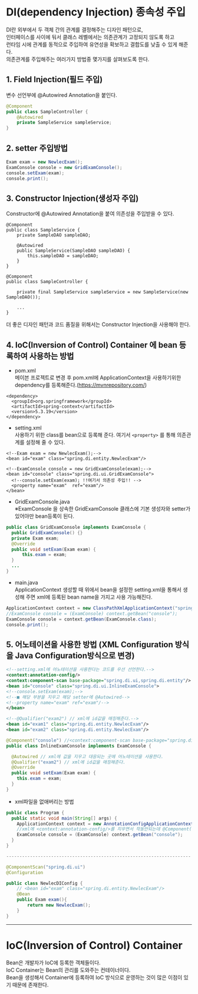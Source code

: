 # DI(dependency Injection) 종속성 주입

DI란 외부에서 두 객체 간의 관계를 결정해주는 디자인 패턴으로,   
인터페이스를 사이에 둬서 클래스 레벨에서는 의존관계가 고정되지 않도록 하고   
런타임 시에 관계를 동적으로 주입하여 유연성을 확보하고 결합도를 낮출 수 있게 해준다.   
의존관계를 주입해주는 여러가지 방법중 몇가지를 살펴보도록 한다.

## 1. Field Injection(필드 주입)
변수 선언부에 @Autowired Annotation을 붙인다.

```java
@Component
public class SampleController {
    @Autowired
    private SampleService sampleService;
}
```

## 2. setter 주입방법
```java
Exam exam = new NewlecExam();
ExamConsole console = new GridExamConsole();
console.setExam(exam);
console.print();
```

## 3. Constructor Injection(생성자 주입)

Constructor에 @Autowired Annotation을 붙여 의존성을 주입받을 수 있다.

```
@Component
public class SampleService {
    private SampleDAO sampleDAO;

    @Autowired
    public SampleService(SampleDAO sampleDAO) {
        this.sampleDAO = sampleDAO;
    }
}

@Component
public class SampleController {

    private final SampleService sampleService = new SampleService(new SampleDAO());

    ...
}
```

더 좋은 디자인 패턴과 코드 품질을 위해서는 Constructor Injection을 사용해야 한다.


## 4. IoC(Inversion of Control) Container 에 bean 등록하여 사용하는 방법

* pom.xml   
  메이븐 프로젝트로 변경 후 pom.xml에 ApplicationContext을 사용하기위한 dependency를 등록해준다.(https://mvnrepository.com/)
```
<dependency>
  <groupId>org.springframework</groupId>
  <artifactId>spring-context</artifactId>
  <version>5.3.19</version>
</dependency>
```

* setting.xml   
  사용하기 위한 class를 bean으로 등록해 준다. 여기서 `<property>` 를 통해 의존관계를 설정해 줄 수 있다.

```
<!--Exam exam = new NewlecExam();-->
<bean id="exam" class="spring.di.entity.NewlecExam"/>

<!--ExamConsole console = new GridExamConsole(exam);-->
<bean id="console" class="spring.di.ui.GridExamConsole">
  <!--console.setExam(exam); !!여기서 의존성 주입!! -->
  <property name="exam"  ref="exam"/>
</bean>
```
* GridExamConsole.java   
  ※ExamConsole 을 상속한 GridExamConsole 클래스에 기본 생성자와 setter가 있어야만 bean등록이 된다.
```java
public class GridExamConsole implements ExamConsole {
  public GridExamConsole() {}
  private Exam exam;
  @Override
  public void setExam(Exam exam) {
      this.exam = exam;
  }
  ...
}
```
* main.java   
  ApplicationContext 생성할 때 위에서 bean을 설정한 setting.xml을 통해서 생성해 주면 xml에 등록된 bean name을 가지고 사용 가능해진다.
```java
ApplicationContext context = new ClassPathXmlApplicationContext("spring/di/setting.xml");
//ExamConsole console = (ExamConsole) context.getBean("console");
ExamConsole console = context.getBean(ExamConsole.class);
console.print();
```

## 5. 어노테이션을 사용한 방법 (XML Configuration 방식을 Java Configuration방식으로 변경)

```xml
<!--setting.xml에 어노테이션을 사용한다는 코드를 우선 선언한다.-->
<context:annotation-config/>
<context:component-scan base-package="spring.di.ui,spring.di.entity"/>
<bean id="console" class="spring.di.ui.InlineExamConsole">
<!--console.setExam(exam);-->
<!--■ 해당 부분을 지우고 해당 setter에 @Autowired-->
<!--property name="exam" ref="exam"/-->
</bean>

<!--@Qualifier("exam2") // xml에 id값을 매칭해준다.-->
<bean id="exam1" class="spring.di.entity.NewlecExam"/>
<bean id="exam2" class="spring.di.entity.NewlecExam"/>
```

```java
@Component("console") //<context:component-scan base-package="spring.di.ui,spring.di.entity"/> 에 대응된다 
public class InlineExamConsole implements ExamConsole {

  @Autowired // xml에 값을 지우고 대응되는 곳에 어노테이션을 사용한다. 
  @Qualifier("exam2") // xml에 id값을 매칭해준다.
  @Override
  public void setExam(Exam exam) {
    this.exam = exam;
  }
}
```

* xml파일을 없애버리는 방법

```java
public class Program {
  public static void main(String[] args) {
    ApplicationContext context = new AnnotationConfigApplicationContext(NewlecDIConfig.class);
    //xml에 <context:annotation-config/>를 지우면서 작동안되는데 @Component("console") 이름을 넣어줘야함
    ExamConsole console = (ExamConsole) context.getBean("console"); 
  }
}

----------------------------------------------------------------------

@ComponentScan("spring.di.ui")
@Configuration

public class NewlecDIConfig {
    // <bean id="exam" class="spring.di.entity.NewlecExam"/>
    @Bean
    public Exam exam(){ 
        return new NewlecExam();
    }
}

```


---

# IoC(Inversion of Control) Container
Bean은 개발자가 IoC에 등록한 객체들이다.   
IoC Container는 Bean의 관리를 도와주는 컨테이너이다.   
Bean을 생성해서 Container에 등록하여 IoC 방식으로 운영하는 것이 많은 이점이 있기 때문에 존재한다.

